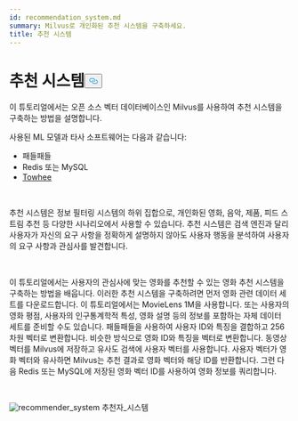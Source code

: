```yaml
---
id: recommendation_system.md
summary: Milvus로 개인화된 추천 시스템을 구축하세요.
title: 추천 시스템
---
```

<h1 id="Recommender-System" class="common-anchor-header">추천 시스템<button data-href="#Recommender-System" class="anchor-icon" translate="no">
      <svg translate="no"
        aria-hidden="true"
        focusable="false"
        height="20"
        version="1.1"
        viewBox="0 0 16 16"
        width="16"
      >
        <path
          fill="#0092E4"
          fill-rule="evenodd"
          d="M4 9h1v1H4c-1.5 0-3-1.69-3-3.5S2.55 3 4 3h4c1.45 0 3 1.69 3 3.5 0 1.41-.91 2.72-2 3.25V8.59c.58-.45 1-1.27 1-2.09C10 5.22 8.98 4 8 4H4c-.98 0-2 1.22-2 2.5S3 9 4 9zm9-3h-1v1h1c1 0 2 1.22 2 2.5S13.98 12 13 12H9c-.98 0-2-1.22-2-2.5 0-.83.42-1.64 1-2.09V6.25c-1.09.53-2 1.84-2 3.25C6 11.31 7.55 13 9 13h4c1.45 0 3-1.69 3-3.5S14.5 6 13 6z"
        ></path>
      </svg>
    </button></h1><p>이 튜토리얼에서는 오픈 소스 벡터 데이터베이스인 Milvus를 사용하여 추천 시스템을 구축하는 방법을 설명합니다.</p>
<p>사용된 ML 모델과 타사 소프트웨어는 다음과 같습니다:</p>
<ul>
<li>패들패들</li>
<li>Redis 또는 MySQL</li>
<li><a href="https://towhee.io/">Towhee</a></li>
</ul>
<p></br></p>
<p>추천 시스템은 정보 필터링 시스템의 하위 집합으로, 개인화된 영화, 음악, 제품, 피드 스트림 추천 등 다양한 시나리오에서 사용할 수 있습니다. 추천 시스템은 검색 엔진과 달리 사용자가 자신의 요구 사항을 정확하게 설명하지 않아도 사용자 행동을 분석하여 사용자의 요구 사항과 관심사를 발견합니다.</p>
<p></br></p>
<p>이 튜토리얼에서는 사용자의 관심사에 맞는 영화를 추천할 수 있는 영화 추천 시스템을 구축하는 방법을 배웁니다. 이러한 추천 시스템을 구축하려면 먼저 영화 관련 데이터 세트를 다운로드합니다. 이 튜토리얼에서는 MovieLens 1M을 사용합니다. 또는 사용자의 영화 평점, 사용자의 인구통계학적 특성, 영화 설명 등의 정보를 포함하는 자체 데이터 세트를 준비할 수도 있습니다. 패들패들을 사용하여 사용자 ID와 특징을 결합하고 256차원 벡터로 변환합니다. 비슷한 방식으로 영화 ID와 특징을 벡터로 변환합니다. 동영상 벡터를 Milvus에 저장하고 유사도 검색에 사용자 벡터를 사용합니다. 사용자 벡터가 영화 벡터와 유사하면 Milvus는 추천 결과로 영화 벡터와 해당 ID를 반환합니다. 그런 다음 Redis 또는 MySQL에 저장된 영화 벡터 ID를 사용하여 영화 정보를 쿼리합니다.</p>
<p></br></p>
<p>
  
   <span class="img-wrapper"> <img translate="no" src="/docs/v2.5.x/assets/recommendation_system.png" alt="recommender_system" class="doc-image" id="recommender_system" />
   </span> <span class="img-wrapper"> <span>추천자_시스템</span> </span></p>
